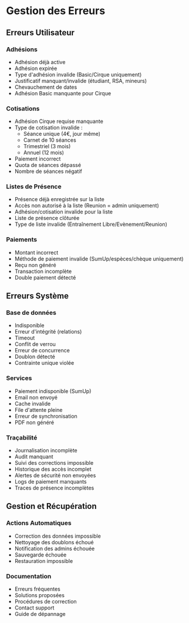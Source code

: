 # Gestion des Erreurs

## Erreurs Utilisateur
### Adhésions
- Adhésion déjà active
- Adhésion expirée
- Type d'adhésion invalide (Basic/Cirque uniquement)
- Justificatif manquant/invalide (étudiant, RSA, mineurs)
- Chevauchement de dates
- Adhésion Basic manquante pour Cirque

### Cotisations
- Adhésion Cirque requise manquante
- Type de cotisation invalide :
  * Séance unique (4€, jour même)
  * Carnet de 10 séances
  * Trimestriel (3 mois)
  * Annuel (12 mois)
- Paiement incorrect
- Quota de séances dépassé
- Nombre de séances négatif

### Listes de Présence
- Présence déjà enregistrée sur la liste
- Accès non autorisé à la liste (Reunion = admin uniquement)
- Adhésion/cotisation invalide pour la liste
- Liste de présence clôturée
- Type de liste invalide (Entraînement Libre/Evènement/Reunion)

### Paiements
- Montant incorrect
- Méthode de paiement invalide (SumUp/espèces/chèque uniquement)
- Reçu non généré
- Transaction incomplète
- Double paiement détecté

## Erreurs Système
### Base de données
- Indisponible
- Erreur d'intégrité (relations)
- Timeout
- Conflit de verrou
- Erreur de concurrence
- Doublon détecté
- Contrainte unique violée

### Services
- Paiement indisponible (SumUp)
- Email non envoyé
- Cache invalide
- File d'attente pleine
- Erreur de synchronisation
- PDF non généré

### Traçabilité
- Journalisation incomplète
- Audit manquant
- Suivi des corrections impossible
- Historique des accès incomplet
- Alertes de sécurité non envoyées
- Logs de paiement manquants
- Traces de présence incomplètes

## Gestion et Récupération
### Actions Automatiques
- Correction des données impossible
- Nettoyage des doublons échoué
- Notification des admins échouée
- Sauvegarde échouée
- Restauration impossible

### Documentation
- Erreurs fréquentes
- Solutions proposées
- Procédures de correction
- Contact support
- Guide de dépannage 